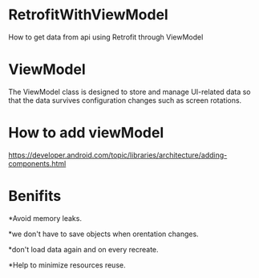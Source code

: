 # RetrofitWithViewModel
How to get data from api using Retrofit through ViewModel
# ViewModel
The ViewModel class is designed to store and manage UI-related data so that the data survives configuration changes such as screen rotations.
# How to add viewModel
https://developer.android.com/topic/libraries/architecture/adding-components.html
# Benifits

*Avoid memory leaks.

*we don't have to save objects when orentation changes.


*don't load data again and on every recreate. 


*Help to minimize resources reuse.
